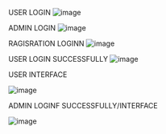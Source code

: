 
USER LOGIN
![image](https://github.com/user-attachments/assets/ad9f76f8-69e8-424c-b39e-efcb716c556b)

ADMIN LOGIN
![image](https://github.com/user-attachments/assets/a5b5f3a6-dd6f-40be-93be-76491c285b45)


RAGISRATION LOGINN
![image](https://github.com/user-attachments/assets/90d921bf-2649-4dfd-be67-5567d03f10af)


 USER LOGIN SUCCESSFULLY
![image](https://github.com/user-attachments/assets/76a8f20d-e3f1-4a01-842b-19830718ebde)


USER INTERFACE

![image](https://github.com/user-attachments/assets/43523cd4-c9a5-42cd-9368-0a0ded5e758a)



ADMIN LOGINF SUCCESSFULLY/INTERFACE


![image](https://github.com/user-attachments/assets/8f148a8f-77b7-4c84-9410-05d3cd30d4e5)




